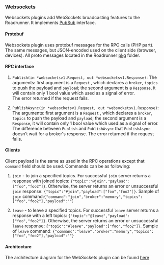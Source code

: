 ### Websockets

Websockets plugins add WebSockets broadcasting features to the Roadrunner. It
implements [PubSub](https://github.com/roadrunner-server/roadrunner/blob/master/pkg/pubsub/interface.go) interface.

#### Protobuf

Websockets plugin uses protobuf messages for the RPC calls (PHP part). The same messages, but JSON-encoded used on the
client side (browser, devices). All proto messages located in the
Roadrunner [pkg](https://github.com/roadrunner-server/roadrunner-plugins/blob/master/internal/proto/websockets/v1beta/websockets.proto) folder.

#### RPC interface

1. `Publish(in *websocketsv1.Request, out *websocketsv1.Response)`: The arguments: first argument is a `Request` , which
   declares a `broker`, `topics` to push the payload and `payload`; the second argument is a `Response`, it will contain
   only 1 bool value which used as a signal of error.  
   The error returned if the request fails.

2. `PublishAsync(in *websocketsv1.Request, out *websocketsv1.Response)`: The arguments: first argument is a `Request` ,
   which declares a `broker`, `topics` to push the payload and `payload`; the second argument is a `Response`, it will
   contain only 1 bool value which used as a signal of error.  
   The difference between `Publish` and `PublishAsync` that `PublishAsync` doesn't wait for a broker's response.
   The error returned if the request fails.

#### Clients

Client payload is the same as used in the RPC operations except that `command` field should be used. Commands can be as
following:

1. `join` - to join a specified topics. For successful `join` server returns a response with joined topics:
   `{"topic":"@join","payload":["foo","foo2"]}`. Otherwise, the server returns an error or unsuccessful `join` response:
   `{"topic":"#join","payload":["foo","foo2"]}`.
   Sample of `join` command:`{"command":"join","broker":"memory","topics":["foo","foo2"],"payload":""}`


2. `leave` - to leave a specified topics. For successful `leave` server returns a response with a left topics:
   `{"topic":"@leave","payload":["foo","foo2"]}`. Otherwise, the server returns an error or unsuccessful `leave`
   response:
   `{"topic":"#leave","payload":["foo","foo2"]}`. Sample of `leave`
   command: `{"command":"leave","broker":"memory","topics":["foo","foo2"],"payload":""}`

#### Architecture

The architecture diagram for the WebSockets plugin can be
found [here](https://github.com/roadrunner-server/roadrunner-plugins/blob/master/websockets/doc)
